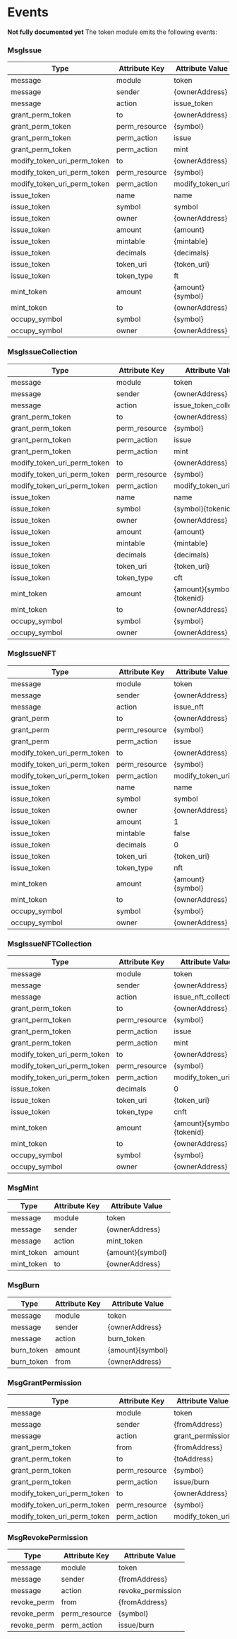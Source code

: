 # Events
**Not fully documented yet** 
The token module emits the following events:


### MsgIssue          
| Type                           | Attribute Key  | Attribute Value          |
|--------------------------------|----------------|--------------------------|
| message                        | module         | token                    |
| message                        | sender         | {ownerAddress}           | 
| message                        | action         | issue_token              |
| grant_perm_token               | to             | {ownerAddress}           |
| grant_perm_token               | perm_resource  | {symbol}                 |
| grant_perm_token               | perm_action    | issue                    |
| grant_perm_token               | perm_action    | mint                     |
| modify_token_uri_perm_token    | to             | {ownerAddress}           |
| modify_token_uri_perm_token    | perm_resource  | {symbol}                 |
| modify_token_uri_perm_token    | perm_action    | modify_token_uri         |
| issue_token                    | name           | name                     |
| issue_token                    | symbol         | symbol                   |
| issue_token                    | owner          | {ownerAddress}           |
| issue_token                    | amount         | {amount}                 |
| issue_token                    | mintable       | {mintable}               |
| issue_token                    | decimals       | {decimals}               |
| issue_token                    | token_uri      | {token_uri}              |
| issue_token                    | token_type     | ft                       |
| mint_token                     | amount         | {amount}{symbol}         |
| mint_token                     | to             | {ownerAddress}           |
| occupy_symbol                  | symbol         | {symbol}                 |
| occupy_symbol                  | owner          | {ownerAddress}           |
                     
### MsgIssueCollection                                                   
| Type                           | Attribute Key  | Attribute Value          |
|--------------------------------|----------------|--------------------------|
| message                        | module         | token                    |
| message                        | sender         | {ownerAddress}           | 
| message                        | action         | issue_token_collection   |
| grant_perm_token               | to             | {ownerAddress}           |
| grant_perm_token               | perm_resource  | {symbol}                 |
| grant_perm_token               | perm_action    | issue                    |
| grant_perm_token               | perm_action    | mint                     |
| modify_token_uri_perm_token    | to             | {ownerAddress}           |
| modify_token_uri_perm_token    | perm_resource  | {symbol}                 |
| modify_token_uri_perm_token    | perm_action    | modify_token_uri         |
| issue_token                    | name           | name                     |
| issue_token                    | symbol         | {symbol}{tokenid}        |
| issue_token                    | owner          | {ownerAddress}           |
| issue_token                    | amount         | {amount}                 |
| issue_token                    | mintable       | {mintable}               |
| issue_token                    | decimals       | {decimals}               |
| issue_token                    | token_uri      | {token_uri}              |
| issue_token                    | token_type     | cft                      |
| mint_token                     | amount         | {amount}{symbol}{tokenid}|
| mint_token                     | to             | {ownerAddress}           |
| occupy_symbol                  | symbol         | {symbol}                 |
| occupy_symbol                  | owner          | {ownerAddress}           |
                                
### MsgIssueNFT
| Type                           | Attribute Key  | Attribute Value          |
|--------------------------------|----------------|--------------------------|
| message                        | module         | token                    |
| message                        | sender         | {ownerAddress}           | 
| message                        | action         | issue_nft                |
| grant_perm                     | to             | {ownerAddress}           |
| grant_perm                     | perm_resource  | {symbol}                 |
| grant_perm                     | perm_action    | issue                    |
| modify_token_uri_perm_token    | to             | {ownerAddress}           |
| modify_token_uri_perm_token    | perm_resource  | {symbol}                 |
| modify_token_uri_perm_token    | perm_action    | modify_token_uri         |
| issue_token                    | name           | name                     |
| issue_token                    | symbol         | symbol                   |
| issue_token                    | owner          | {ownerAddress}           |
| issue_token                    | amount         | 1                        |
| issue_token                    | mintable       | false                    |
| issue_token                    | decimals       | 0                        |
| issue_token                    | token_uri      | {token_uri}              |
| issue_token                    | token_type     | nft                      |
| mint_token                     | amount         | {amount}{symbol}         |
| mint_token                     | to             | {ownerAddress}           |
| occupy_symbol                  | symbol         | {symbol}                 |
| occupy_symbol                  | owner          | {ownerAddress}           |

### MsgIssueNFTCollection                                                   
| Type                           | Attribute Key  | Attribute Value          |
|--------------------------------|----------------|--------------------------|
| message                        | module         | token                    |
| message                        | sender         | {ownerAddress}           | 
| message                        | action         | issue_nft_collection     |
| grant_perm_token               | to             | {ownerAddress}           |         
| grant_perm_token               | perm_resource  | {symbol}                 |         
| grant_perm_token               | perm_action    | issue                    |         
| grant_perm_token               | perm_action    | mint                     |         
| modify_token_uri_perm_token    | to             | {ownerAddress}           |         
| modify_token_uri_perm_token    | perm_resource  | {symbol}                 |         
| modify_token_uri_perm_token    | perm_action    | modify_token_uri         |         
| issue_token                    | decimals       | 0                        |
| issue_token                    | token_uri      | {token_uri}              |
| issue_token                    | token_type     | cnft                     |
| mint_token                     | amount         | {amount}{symbol}{tokenid}|
| mint_token                     | to             | {ownerAddress}           |
| occupy_symbol                  | symbol         | {symbol}                 |
| occupy_symbol                  | owner          | {ownerAddress}           |

### MsgMint
| Type             | Attribute Key  | Attribute Value          |
|------------------|----------------|--------------------------|
| message          | module         | token                    |
| message          | sender         | {ownerAddress}           | 
| message          | action         | mint_token               |
| mint_token       | amount         | {amount}{symbol}         |
| mint_token       | to             | {ownerAddress}           |

### MsgBurn
| Type             | Attribute Key  | Attribute Value          |
|------------------|----------------|--------------------------|
| message          | module         | token                    |
| message          | sender         | {ownerAddress}           | 
| message          | action         | burn_token               |
| burn_token       | amount         | {amount}{symbol}         |
| burn_token       | from           | {ownerAddress}           |

### MsgGrantPermission
| Type                           | Attribute Key  | Attribute Value          |
|--------------------------------|----------------|--------------------------|
| message                        | module         | token                    |
| message                        | sender         | {fromAddress}            | 
| message                        | action         | grant_permission         |
| grant_perm_token               | from           | {fromAddress}            |
| grant_perm_token               | to             | {toAddress}              |
| grant_perm_token               | perm_resource  | {symbol}                 |
| grant_perm_token               | perm_action    | issue/burn               |
| modify_token_uri_perm_token    | to             | {ownerAddress}           |         
| modify_token_uri_perm_token    | perm_resource  | {symbol}                 |         
| modify_token_uri_perm_token    | perm_action    | modify_token_uri         |    

### MsgRevokePermission
| Type             | Attribute Key  | Attribute Value          |
|------------------|----------------|--------------------------|
| message          | module         | token                    |
| message          | sender         | {fromAddress}            | 
| message          | action         | revoke_permission        |
| revoke_perm      | from           | {fromAddress}            |
| revoke_perm      | perm_resource  | {symbol}                 |
| revoke_perm      | perm_action    | issue/burn               |

